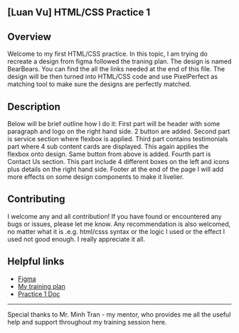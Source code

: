 ## [Luan Vu] HTML/CSS Practice 1

## Overview

Welcome to my first HTML/CSS practice. In this topic, I am trying do recreate a design from figma followed the traning plan. The design is named BearBears. You can find the all the links needed at the end of this file. 
The  design will be then turned into HTML/CSS code and use PixelPerfect as matching tool to make sure the designs are perfectly matched.

## Description
Below will be brief outline how I do it:
First part will be header with some paragraph and logo on the right hand side.
2 button are added.
Second part is service section where flexbox is applied.
Third part contains  testimonials part where 4 sub content cards are displayed. This again applies the flexbox onto design. Same button from above is added.
Fourth part is Contact Us section. This part include 4 different boxes on the left and icons plus details on the right hand side. 
Footer at the end of the page
I will add more effects on some design components to make it livelier.

## Contributing

I welcome any and all contribution! If you have found or encountered any bugs or issues, please let me know. Any recommendation is also welcomed, no matter what it is .e.g. html/csss syntax or the logic I used or the effect I used not good enough. I really appreciate it all.

## Helpful links
* [Figma](https://www.figma.com/design/Ir6aHbTgMLN2p1gqcKX8eI/12-FREE-Landing-Pages-(Community)?node-id=30-131&node-type=frame&t=8qjiXl90wsD7VzWR-0)
* [My training plan](https://docs.google.com/document/d/1TmYnP4evVCyk5F13-RHz-_v7h_Y3GzVAkbjfygDzA7E/edit)
* [Practice 1 Doc](https://docs.google.com/document/d/1BQY57qm533KxczykLAGgxiN0BAUjohN2/edit)

- - -
Special thanks to Mr. Minh Tran -  my mentor, who provides me all the useful help and support throughout my training session here.
